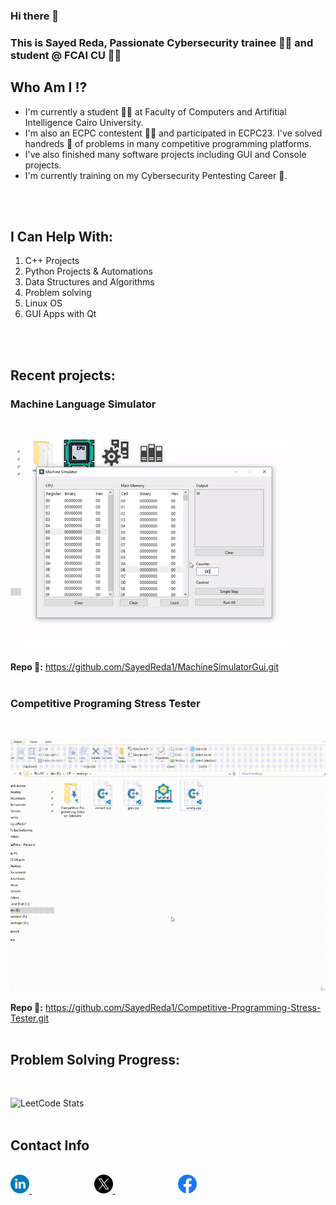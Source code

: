 ### Hi there 👋
### This is Sayed Reda, Passionate Cybersecurity trainee 👩‍💻 and student @ FCAI CU 👨‍🎓

## Who Am I ⁉
- I'm currently a student 👨‍🎓 at Faculty of Computers and Artifitial Intelligence Cairo University. 
- I'm also an ECPC contestent 👨‍💻 and participated in ECPC23. I've solved handreds 💯 of problems in many competitive programming platforms. 
- I've also finished many software projects including GUI and Console projects. 
- I'm currently training on my Cybersecurity Pentesting Career 🔐.
<br>
<br>

## I Can Help With:
1. C++ Projects
2. Python Projects & Automations
3. Data Structures and Algorithms
4. Problem solving
5. Linux OS
6. GUI Apps with Qt
<br>
<br>

## Recent projects:
### Machine Language Simulator
<br>

![app gif overview](overviews/voleMachine.gif)
<br>

**Repo 🔗:** https://github.com/SayedReda1/MachineSimulatorGui.git
<br>
<br>

### Competitive Programing Stress Tester
<br>

![script gif overview](overviews/stress-tester.gif)
<br>

**Repo 🔗:** https://github.com/SayedReda1/Competitive-Programming-Stress-Tester.git
<br>
<br>

## Problem Solving Progress:
<br>

![LeetCode Stats](https://leetcard.jacoblin.cool/sayed_reda?theme=dark&font=Acme&ext=heatmap)
<br>
<br>

## Contact Info 
<br>
<a href="https://www.linkedin.com/in/sayed-reda-34ba571b8/" target="_blank" style="margin-right: 100px;">
    <img alt="linkedin.png" src="icons/linkedin.png"
    width="30" height="30">
</a>
<a href="https://twitter.com/SayedReda38" target="_blank" style="margin-right: 100px;">
    <img alt="x.png" src="icons/x.png"
    width="30" height="30">
</a>
<a href="https://www.facebook.com/profile.php?id=100019695607094" target="_blank">
    <img alt="facebook.png" src="icons/facebook.png"
    width="30" height="30">
</a>
